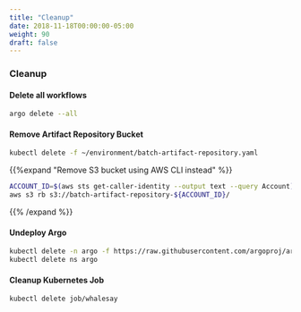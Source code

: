 ```yaml
---
title: "Cleanup"
date: 2018-11-18T00:00:00-05:00
weight: 90
draft: false
---
```


### Cleanup

#### Delete all workflows

```bash
argo delete --all
```

#### Remove Artifact Repository Bucket

```bash
kubectl delete -f ~/environment/batch-artifact-repository.yaml
```

{{%expand "Remove S3 bucket using AWS CLI instead" %}}
```bash
ACCOUNT_ID=$(aws sts get-caller-identity --output text --query Account)
aws s3 rb s3://batch-artifact-repository-${ACCOUNT_ID}/
```
{{% /expand %}}

#### Undeploy Argo

```bash
kubectl delete -n argo -f https://raw.githubusercontent.com/argoproj/argo/v2.2.1/manifests/install.yaml
kubectl delete ns argo
```

#### Cleanup Kubernetes Job

```bash
kubectl delete job/whalesay
```